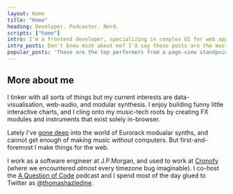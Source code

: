 ```yaml
---
layout: Home
title: "Home"
heading: Developer. Podcaster. Nerd.
scripts: ["home"]
intro: I’m a frontend developer, specializing in complex UI for web apps. I think there's still a lot of ways that design-focused and user-friendly web-tech can "make the world a better place" (🤮) and I'm enjoying being a part of that process.
intro_posts: Don't know much about me? I'd say these posts are the most "representative" of the work I like to do. They're all deep-dives into something JavaScript-related, and follow a loose "tutorial/explainer" structure.
popular_posts: 'These are the top performers from a page-view standpoint. (a.k.a. what Google thinks is my "best" content... )'
---
```


## More about me

I tinker with all sorts of things but my current interests are data-visualisation, web-audio, and modular synthesis. I enjoy building funny little interactive charts, and I cling onto my music-tech roots by creating FX modules and instruments that exist solely in-browser.

Lately I've [gone deep](https://www.youtube.com/watch?v=MkiCu8TR7FY) into the world of Eurorack modualar synths, and cannot get enough of making music _without_ computers. But first-and-foremost I make things for the web.

I work as a software engineer at J.P.Morgan, and used to work at [Cronofy](https://docs.cronofy.com) (where we encountered _almost_ every timezone bug imaginable). I co-host the [A Question of Code](https://aqoc.dev) podcast and I spend most of the day glued to Twitter as [@thomashazledine](http://twitter.com/thomashazledine).
